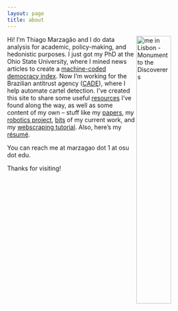 ```yaml
---
layout: page
title: about
---
```


<img src="http://i.imgur.com/7L0c53hl.jpg" title="me in Lisbon - Monument to the Discoverers" height="40%" width="40%" align="right"/></a> Hi! I’m Thiago Marzagão and I do data analysis for academic, policy-making, and hedonistic purposes. I just got my PhD at the Ohio State University, where I mined news articles to create a [machine-coded democracy index](http://ssrn.com/abstract=2412325). Now I’m working for the Brazilian antitrust agency ([CADE](http://cade.gov.br/)), where I help automate cartel detection. I’ve created this site to share some useful [resources](http://thiagomarzagao.com/resources/) I’ve found along the way, as well as some content of my own – stuff like my [papers](http://thiagomarzagao.com/papers/), my [robotics project](https://github.com/thiagomarzagao/ev3py), [bits](http://thiagomarzagao.com/2015/01/20/classifying-goods-and-services/) of my current work, and my [webscraping tutorial](http://thiagomarzagao.com/2013/11/12/webscraping-with-selenium-part-1/). Also, here’s my [résumé](https://thiagomarzagao.files.wordpress.com/2014/12/resume_thiagomarzagc3a3o.pdf).

You can reach me at marzagao dot 1 at osu dot edu.

Thanks for visiting!